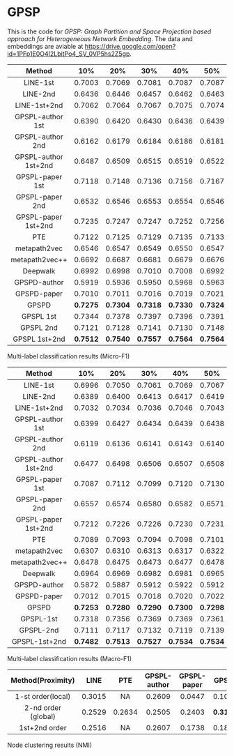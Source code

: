 # GPSP
This is the code for *GPSP: Graph Partition and Space Projection based approach for Heterogeneous Network Embedding*. The data and embeddings are aviable at https://drive.google.com/open?id=1PFp1E0O4I2LbitPo4_SV_0VP5hs2Z5gp.

|        Method        |    10%     |    20%     |    30%     |    40%     |    50%     |    60%     |    70%     |    80%     |    90%     |
| :------------------: | :--------: | :--------: | :--------: | :--------: | :--------: | :--------: | :--------: | :--------: | :--------: |
|       LINE-1st       |   0.7003   |   0.7069   |   0.7081   |   0.7087   |   0.7087   |   0.7084   |   0.7079   |   0.7087   |   0.7079   |
|       LINE-2nd       |   0.6436   |   0.6446   |   0.6457   |   0.6462   |   0.6463   |   0.6458   |   0.6456   |   0.6450   |   0.6470   |
|     LINE-1st+2nd     |   0.7062   |   0.7064   |   0.7067   |   0.7075   |   0.7074   |   0.7077   |   0.7062   |   0.7072   |   0.7075   |
|   GPSPL-author 1st   |   0.6390   |   0.6420   |   0.6430   |   0.6436   |   0.6439   |   0.6432   |   0.6426   |   0.6448   |   0.6455   |
|   GPSPL-author 2nd   |   0.6162   |   0.6179   |   0.6184   |   0.6186   |   0.6181   |   0.6181   |   0.6183   |   0.6199   |   0.6212   |
| GPSPL-author 1st+2nd |   0.6487   |   0.6509   |   0.6515   |   0.6519   |   0.6522   |   0.6515   |   0.6519   |   0.6534   |   0.6540   |
|   GPSPL-paper 1st    |   0.7118   |   0.7148   |   0.7136   |   0.7156   |   0.7167   |   0.7127   |   0.7219   |   0.7206   |   0.7227   |
|   GPSPL-paper 2nd    |   0.6532   |   0.6546   |   0.6553   |   0.6554   |   0.6546   |   0.6540   |   0.6552   |   0.6521   |   0.6565   |
| GPSPL-paper 1st+2nd  |   0.7235   |   0.7247   |   0.7247   |   0.7252   |   0.7256   |   0.7250   |   0.7262   |   0.7256   |   0.7267   |
|         PTE          |   0.7122   |   0.7125   |   0.7129   |   0.7135   |   0.7133   |   0.7138   |   0.7140   |   0.7135   |   0.7138   |
|     metapath2vec     |   0.6546   |   0.6547   |   0.6549   |   0.6550   |   0.6547   |   0.6551   |   0.6552   |   0.6537   |   0.6529   |
|    metapath2vec++    |   0.6692   |   0.6687   |   0.6681   |   0.6679   |   0.6676   |   0.6678   |   0.6677   |   0.6658   |   0.6651   |
|       Deepwalk       |   0.6992   |   0.6998   |   0.7010   |   0.7008   |   0.6992   |   0.6988   |   0.6986   |   0.6964   |   0.6988   |
|     GPSPD-author     |   0.5919   |   0.5936   |   0.5950   |   0.5968   |   0.5963   |   0.5993   |   0.5974   |   0.5995   |   0.5980   |
|     GPSPD-paper      |   0.7010   |   0.7011   |   0.7016   |   0.7019   |   0.7021   |   0.7020   |   0.7018   |   0.7023   |   0.7020   |
|        GPSPD         | **0.7275** | **0.7304** | **0.7318** | **0.7330** | **0.7324** | **0.7328** | **0.7320** | **0.7331** | **0.7318** |
|      GPSPL 1st       |   0.7344   |   0.7378   |   0.7397   |   0.7396   |   0.7391   |   0.7401   |   0.7410   |   0.7425   |   0.7388   |
|      GPSPL 2nd       |   0.7121   |   0.7128   |   0.7141   |   0.7130   |   0.7148   |   0.7146   |   0.7137   |   0.7145   |   0.7159   |
|    GPSPL 1st+2nd     | **0.7512** | **0.7540** | **0.7557** | **0.7564** | **0.7564** | **0.7558** | **0.7554** | **0.7574** | **0.7552** |

Multi-label classification results
(Micro-F1)

|        Method        |    10%     |    20%     |    30%     |    40%     |    50%     |    60%     |    70%     |    80%     |    90%     |
| :------------------: | :--------: | :--------: | :--------: | :--------: | :--------: | :--------: | :--------: | :--------: | :--------: |
|       LINE-1st       |   0.6996   |   0.7050   |   0.7061   |   0.7069   |   0.7067   |   0.7062   |   0.7056   |   0.7063   |   0.7059   |
|       LINE-2nd       |   0.6389   |   0.6400   |   0.6413   |   0.6417   |   0.6419   |   0.6415   |   0.6409   |   0.6403   |   0.6426   |
|     LINE-1st+2nd     |   0.7032   |   0.7034   |   0.7036   |   0.7046   |   0.7043   |   0.7049   |   0.7035   |   0.7044   |   0.7036   |
|   GPSPL-author 1st   |   0.6399   |   0.6427   |   0.6434   |   0.6439   |   0.6438   |   0.6436   |   0.6424   |   0.6451   |   0.6451   |
|   GPSPL-author 2nd   |   0.6119   |   0.6136   |   0.6141   |   0.6143   |   0.6140   |   0.6138   |   0.6138   |   0.6162   |   0.6169   |
| GPSPL-author 1st+2nd |   0.6477   |   0.6498   |   0.6506   |   0.6507   |   0.6508   |   0.6501   |   0.6506   |   0.6529   |   0.6528   |
|   GPSPL-paper 1st    |   0.7087   |   0.7112   |   0.7099   |   0.7120   |   0.7130   |   0.7083   |   0.7198   |   0.7177   |   0.7211   |
|   GPSPL-paper 2nd    |   0.6557   |   0.6574   |   0.6580   |   0.6582   |   0.6571   |   0.6570   |   0.6578   |   0.6550   |   0.6591   |
| GPSPL-paper 1st+2nd  |   0.7212   |   0.7226   |   0.7226   |   0.7230   |   0.7231   |   0.7229   |   0.7243   |   0.7232   |   0.7251   |
|         PTE          |   0.7089   |   0.7093   |   0.7094   |   0.7098   |   0.7101   |   0.7104   |   0.7090   |   0.7099   |   0.7094   |
|     metapath2vec     |   0.6307   |   0.6310   |   0.6313   |   0.6317   |   0.6322   |   0.6325   |   0.6328   |   0.6313   |   0.6301   |
|    metapath2vec++    |   0.6478   |   0.6475   |   0.6473   |   0.6477   |   0.6478   |   0.6474   |   0.6473   |   0.6456   |   0.6445   |
|       Deepwalk       |   0.6964   |   0.6969   |   0.6982   |   0.6981   |   0.6965   |   0.6964   |   0.6963   |   0.6937   |   0.6961   |
|     GPSPD-author     |   0.5872   |   0.5887   |   0.5912   |   0.5922   |   0.5912   |   0.5977   |   0.5941   |   0.5971   |   0.5944   |
|     GPSPD-paper      |   0.7012   |   0.7015   |   0.7018   |   0.7020   |   0.7022   |   0.7021   |   0.7018   |   0.7023   |   0.7016   |
|        GPSPD         | **0.7253** | **0.7280** | **0.7290** | **0.7300** | **0.7298** | **0.7302** | **0.7295** | **0.7306** | **0.7289** |
|      GPSPL-1st       |   0.7318   |   0.7356   |   0.7369   |   0.7369   |   0.7361   |   0.7374   |   0.7388   |   0.7402   |   0.7364   |
|      GPSPL-2nd       |   0.7111   |   0.7117   |   0.7132   |   0.7119   |   0.7139   |   0.7137   |   0.7130   |   0.7136   |   0.7155   |
|    GPSPL-1st+2nd     | **0.7482** | **0.7513** | **0.7527** | **0.7534** | **0.7534** | **0.7529** | **0.7526** | **0.7544** | **0.7522** |

Multi-label classification results
(Macro-F1)

|  Method(Proximity)  |  LINE  |  PTE   | GPSPL-author | GPSPL-paper |   GPSPL    | metapath2v | metapath2v++ | Deepwalk | GPSPD-author | GPSPD-paper |   GPSPD    |
| :-----------------: | :----: | :----: | :----------: | :---------: | :--------: | :--------: | :----------: | :------: | :----------: | :---------: | :--------: |
|  1-st order(local)  | 0.3015 |   NA   |    0.2609    |   0.0447    |   0.1049   |     NA     |      NA      |    NA    |      NA      |     NA      |     NA     |
| 2-nd order (global) | 0.2529 | 0.2634 |    0.2505    |   0.2403    | **0.3118** |   0.2403   |    0.2473    |  0.2873  |    0.1681    |   0.3392    | **0.3555** |
|    1st+2nd order    | 0.2516 |   NA   |    0.2607    |   0.1738    |   0.1894   |     NA     |      NA      |    NA    |      NA      |     NA      |     NA     |

Node clustering results (NMI)
